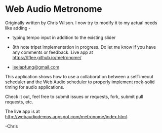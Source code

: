 # Web Audio Metronome

Originally written by Chris Wilson. I now try to modify it to my actual needs like adding -
- typing tempo input in addition to the existing slider
- 8th note tripet
Implementation in progress. Do let me know if you have any comments or feedback.
Live app at https://lflee.github.io/metronome/

- leelapfung@gmail.com


This application shows how to use a collaboration between a setTimeout scheduler and the Web Audio scheduler to properly implement rock-solid timing for audio applications.

Check it out, feel free to submit issues or requests, fork, submit pull requests, etc.

The live app is at http://webaudiodemos.appspot.com/metronome/index.html.

-Chris
